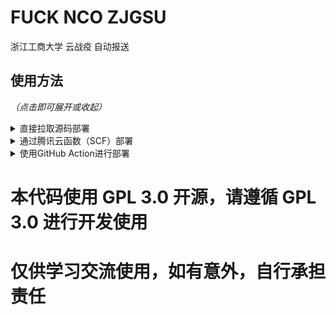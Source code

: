 # FUCK NCO ZJGSU

浙江工商大学 云战疫 自动报送

## 使用方法

*（点击即可展开或收起）*

<details>
    <summary>直接拉取源码部署</summary>
<br>

优点是本地部署，便于管理，理论上不会被记录，稳定。缺点是需要一台服务器（？）

以下所有操作均在配置有git和python3的Linux系统下进行

### 第一步
请先在服务器上进行如下操作

将代码复制至目标文件夹下

```shell script
cd /root/
git clone https://github.com/Hukeqing/FUCK-NCO-ZJGSU.git
cd FUCK-NCO-ZJGSU
pip install -r requirements.txt
chmod +x start.sh
```
**请注意，脚本使用的是 python3，如果下载包时使用了 python2 则会出现意料之外的情况**
**然后修改 userExample.json 文件，并将文件重命名为 user.json**

### 第二步
然后为服务器添加定时任务
```shell script
crontab -e
```

添加下面的内容
```shell script
5 0 * * * /root/FUCK-NCO-ZJGSU/start.sh
```
此行代码的表示会在凌晨0点5分时自动打卡，如果你需要调整自动打卡时间，请自行修改，例如如下代码为在早上 8 点 32 分自动打卡
```shell script
32 8 * * * /root/FUCK-NCO-ZJGSU/start.sh
```

然后保存即可

***

</details>

<details>
    <summary>通过腾讯云函数（SCF）部署</summary>
<br>

优点是不需要服务器，且报送时IP在境内。缺点是一定程度存在被记录的风险，以及对SCF新手不友好。

### 第一步

下载 [SCF 版本的压缩包](https://github.com/uselessbug/FUCK-NCoV-ZJGSU/releases/download/v0.01_scf/v0.01_scf.zip)

### 第二步

直接访问腾讯云函数控制台创建云函数： [https://console.cloud.tencent.com/scf/list-create](https://console.cloud.tencent.com/scf/list-create) ，按照下图所示的说明进行创建。

![scf01](https://i0.hdslb.com/bfs/album/a3759fa1bf6939fd3a6c524df90a51ef651334f0.png)
![scf02](https://i0.hdslb.com/bfs/album/2d484412bf8054a042dbd60fb4cbc1d498584ab2.png)
![scf03](https://i0.hdslb.com/bfs/album/782946ff930e170614f5e4c285815ab849370166.png)

配置完成后，点击下方“完成”进行保存，并检查运行情况

***

</details>

<details>
    <summary>使用GitHub Action进行部署</summary>
<br>


优点是不需要服务器，部署步骤最快。缺点是使用美国IP，较大可能存在被记录的风险。

### 第一步
Fork本仓库，而后在Settings-Secrets中添加以下secret
|变量名|含义|
| --- | --- |
|NAME |用户名（学号）|
|PASSWORD|密码|

### 第二步
到Action页面，启用workflow。然后随意修改`README.md`并提交一次commit，检查workflow运行情况

此项目默认会在每天十点左右上午执行，如需变更请修改`.github/workflows/main.yml`

如果一个项目超过60天不活跃，其workflow会被禁用。如需永动请参考https://github.com/zhzhzhy/Workflow-Keep-Alive
***

</details>


# 本代码使用 GPL 3.0 开源，请遵循 GPL 3.0 进行开发使用
# 仅供学习交流使用，如有意外，自行承担责任
